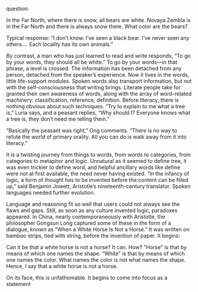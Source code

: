 <p>question:</p>
<p>In the Far North, where there is snow, all bears are white.
Novaya Zembla is in the Far North and there is always snow there.
What color are the bears?</p>
<p>Typical response: “I don’t know. I’ve seen a black bear. I’ve never seen any others…. Each locality has its own animals.”</p>
<p>By contrast, a man who has just learned to read and write responds, “To go by your words, they should all be white.” To go by your words—in that phrase, a level is crossed. The information has been detached from any person, detached from the speaker’s experience. Now it lives in the words, little life-support modules. Spoken words also transport information, but not with the self-consciousness that writing brings. Literate people take for granted their own awareness of words, along with the array of word-related machinery: classification, reference, definition. Before literacy, there is nothing obvious about such techniques. “Try to explain to me what a tree is,” Luria says, and a peasant replies, “Why should I? Everyone knows what a tree is, they don’t need me telling them.”</p>
<p>“Basically the peasant was right,” Ong comments. “There is no way to refute the world of primary orality. All you can do is walk away from it into literacy.”</p>
<p>It is a twisting journey from things to words, from words to categories, from categories to metaphor and logic. Unnatural as it seemed to define tree, it was even trickier to define word, and helpful ancillary words like define were not at first available, the need never having existed. “In the infancy of logic, a form of thought has to be invented before the content can be filled up,” said Benjamin Jowett, Aristotle’s nineteenth-century translator. Spoken languages needed further evolution.</p>
<p>Language and reasoning fit so well that users could not always see the flaws and gaps. Still, as soon as any culture invented logic, paradoxes appeared. In China, nearly contemporaneously with Aristotle, the philosopher Gongsun Long captured some of these in the form of a dialogue, known as “When a White Horse Is Not a Horse.” It was written on bamboo strips, tied with string, before the invention of paper. It begins:</p>
<p>Can it be that a white horse is not a horse?
It can.
How?
“Horse” is that by means of which one names the shape. “White” is that by means of which one names the color. What names the color is not what names the shape. Hence, I say that a white horse is not a horse.</p>
<p>On its face, this is unfathomable. It begins to come into focus as a statement</p>
